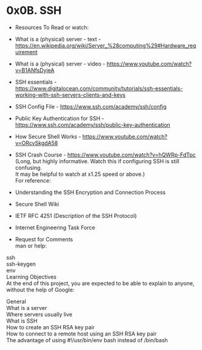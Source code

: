 # 0x0B. SSH

* Resources To Read or watch:<br>

- What is a (physical) server - text - https://en.wikipedia.org/wiki/Server_%28computing%29#Hardware_requirement<br>
- What is a (physical) server - video - https://www.youtube.com/watch?v=B1ANfsDyjeA<br>
- SSH essentials - https://www.digitalocean.com/community/tutorials/ssh-essentials-working-with-ssh-servers-clients-and-keys<br>
- SSH Config File - https://www.ssh.com/academy/ssh/config<br>
- Public Key Authentication for SSH - https://www.ssh.com/academy/ssh/public-key-authentication<br>
- How Secure Shell Works - https://www.youtube.com/watch?v=ORcvSkgdA58<br>
- SSH Crash Course - https://www.youtube.com/watch?v=hQWRp-FdTpc (Long, but highly informative. Watch this if configuring SSH is still confusing.<br> It may be helpful to watch at x1.25 speed or above.)<br>
For reference:<br>

- Understanding the SSH Encryption and Connection Process<br>
- Secure Shell Wiki<br>
- IETF RFC 4251 (Description of the SSH Protocol)<br>
- Internet Engineering Task Force<br>
- Request for Comments<br>
man or help:<br>

ssh<br>
ssh-keygen<br>
env<br>
Learning Objectives<br>
At the end of this project, you are expected to be able to explain to anyone, without the help of Google:<br>

General<br>
What is a server<br>
Where servers usually live<br>
What is SSH<br>
How to create an SSH RSA key pair<br>
How to connect to a remote host using an SSH RSA key pair<br>
The advantage of using #!/usr/bin/env bash instead of /bin/bash<br>